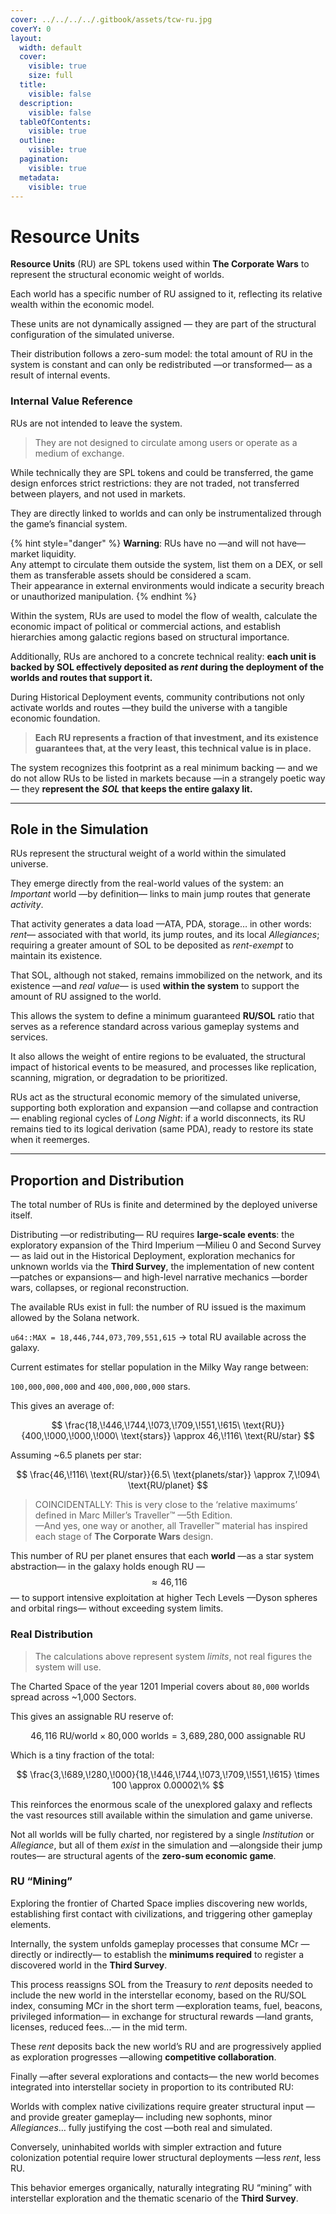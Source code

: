 ```yaml
---
cover: ../../../../.gitbook/assets/tcw-ru.jpg
coverY: 0
layout:
  width: default
  cover:
    visible: true
    size: full
  title:
    visible: false
  description:
    visible: false
  tableOfContents:
    visible: true
  outline:
    visible: true
  pagination:
    visible: true
  metadata:
    visible: true
---
```


# Resource Units

**Resource Units** (RU) are SPL tokens used within **The Corporate Wars** to represent the structural economic weight of worlds.

Each world has a specific number of RU assigned to it, reflecting its relative wealth within the economic model.

These units are not dynamically assigned — they are part of the structural configuration of the simulated universe.

Their distribution follows a zero-sum model: the total amount of RU in the system is constant and can only be redistributed —or transformed— as a result of internal events.

### Internal Value Reference

RUs are not intended to leave the system.

> They are not designed to circulate among users or operate as a medium of exchange.

While technically they are SPL tokens and could be transferred, the game design enforces strict restrictions: they are not traded, not transferred between players, and not used in markets.

They are directly linked to worlds and can only be instrumentalized through the game’s financial system.

{% hint style="danger" %}
**Warning**: RUs have no —and will not have— market liquidity.\
Any attempt to circulate them outside the system, list them on a DEX, or sell them as transferable assets should be considered a scam.\
Their appearance in external environments would indicate a security breach or unauthorized manipulation.
{% endhint %}

Within the system, RUs are used to model the flow of wealth, calculate the economic impact of political or commercial actions, and establish hierarchies among galactic regions based on structural importance.

Additionally, RUs are anchored to a concrete technical reality: **each unit is backed by SOL effectively deposited as&#x20;**_**rent**_**&#x20;during the deployment of the worlds and routes that support it.**

During Historical Deployment events, community contributions not only activate worlds and routes —they build the universe with a tangible economic foundation.

> **Each RU represents a fraction of that investment, and its existence guarantees that, at the very least, this technical value is in place.**

The system recognizes this footprint as a real minimum backing — and we do not allow RUs to be listed in markets because —in a strangely poetic way— they **represent the** _**SOL**_ **that keeps the entire galaxy lit.**

***

## Role in the Simulation

RUs represent the structural weight of a world within the simulated universe.

They emerge directly from the real-world values of the system: an _Important_ world —by definition— links to main jump routes that generate _activity_.

That activity generates a data load —ATA, PDA, storage… in other words: _rent_— associated with that world, its jump routes, and its local _Allegiances_; requiring a greater amount of SOL to be deposited as _rent-exempt_ to maintain its existence.

That SOL, although not staked, remains immobilized on the network, and its existence —and _real value_— is used **within the system** to support the amount of RU assigned to the world.

This allows the system to define a minimum guaranteed **RU/SOL** ratio that serves as a reference standard across various gameplay systems and services.

It also allows the weight of entire regions to be evaluated, the structural impact of historical events to be measured, and processes like replication, scanning, migration, or degradation to be prioritized.

RUs act as the structural economic memory of the simulated universe, supporting both exploration and expansion —and collapse and contraction— enabling regional cycles of _Long Night_: if a world disconnects, its RU remains tied to its logical derivation (same PDA), ready to restore its state when it reemerges.

***

## Proportion and Distribution

The total number of RUs is finite and determined by the deployed universe itself.

Distributing —or redistributing— RU requires **large-scale events**: the exploratory expansion of the Third Imperium —Milieu 0 and Second Survey— as laid out in the Historical Deployment, exploration mechanics for unknown worlds via the **Third Survey**, the implementation of new content —patches or expansions— and high-level narrative mechanics —border wars, collapses, or regional reconstruction.

The available RUs exist in full: the number of RU issued is the maximum allowed by the Solana network.

`u64::MAX = 18,446,744,073,709,551,615` → total RU available across the galaxy.

Current estimates for stellar population in the Milky Way range between:

`100,000,000,000` and `400,000,000,000` stars.

This gives an average of:

$$
\frac{18,\!446,\!744,\!073,\!709,\!551,\!615\ \text{RU}}{400,\!000,\!000,\!000\ \text{stars}} \approx 46,\!116\ \text{RU/star}
$$

Assuming \~6.5 planets per star:

$$
\frac{46,\!116\ \text{RU/star}}{6.5\ \text{planets/star}} \approx 7,\!094\ \text{RU/planet}
$$

> COINCIDENTALLY: This is very close to the ‘relative maximums’ defined in Marc Miller’s Traveller™ —5th Edition.\
> —And yes, one way or another, all Traveller™ material has inspired each stage of **The Corporate Wars** design.

This number of RU per planet ensures that each **world** —as a star system abstraction— in the galaxy holds enough RU —$$\approx 46,\!116$$— to support intensive exploitation at higher Tech Levels —Dyson spheres and orbital rings— without exceeding system limits.

### Real Distribution

> The calculations above represent system _limits_, not real figures the system will use.

The Charted Space of the year 1201 Imperial covers about `80,000` worlds spread across ~1,000 Sectors.

This gives an assignable RU reserve of:

$$
46,\!116\ \text{RU/world} \times 80,\!000\ \text{worlds} = 3,\!689,\!280,\!000\ \text{assignable RU}
$$

Which is a tiny fraction of the total:

$$
\frac{3,\!689,\!280,\!000}{18,\!446,\!744,\!073,\!709,\!551,\!615} \times 100 \approx 0.00002\%
$$

This reinforces the enormous scale of the unexplored galaxy and reflects the vast resources still available within the simulation and game universe.

Not all worlds will be fully charted, nor registered by a single _Institution_ or _Allegiance_, but all of them _exist_ in the simulation and —alongside their jump routes— are structural agents of the **zero-sum economic game**.

### RU “Mining”

Exploring the frontier of Charted Space implies discovering new worlds, establishing first contact with civilizations, and triggering other gameplay elements.

Internally, the system unfolds gameplay processes that consume MCr —directly or indirectly— to establish the **minimums required** to register a discovered world in the **Third Survey**.

This process reassigns SOL from the Treasury to _rent_ deposits needed to include the new world in the interstellar economy, based on the RU/SOL index, consuming MCr in the short term —exploration teams, fuel, beacons, privileged information— in exchange for structural rewards —land grants, licenses, reduced fees...— in the mid term.

These _rent_ deposits back the new world’s RU and are progressively applied as exploration progresses —allowing **competitive collaboration**.

Finally —after several explorations and contacts— the new world becomes integrated into interstellar society in proportion to its contributed RU:

Worlds with complex native civilizations require greater structural input —and provide greater gameplay— including new sophonts, minor _Allegiances_… fully justifying the cost —both real and simulated.

Conversely, uninhabited worlds with simpler extraction and future colonization potential require lower structural deployments —less _rent_, less RU.

This behavior emerges organically, naturally integrating RU “mining” with interstellar exploration and the thematic scenario of the **Third Survey**.
